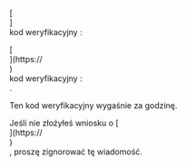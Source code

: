 [<br host>]<br action>kod weryfikacyjny :<br code>

[<br host>](https://<br host>)<br action>kod weryfikacyjny :<br code>.

Ten kod weryfikacyjny wygaśnie za godzinę.

Jeśli nie złożyłeś wniosku o [<br host>](https://<br host>)<br action>, proszę zignorować tę wiadomość.
